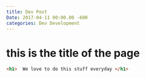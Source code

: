 ```yaml
---
title: Dev Post
Date: 2017-04-11 00:00.00 -600
categories: Dev Development
---
```

# this is the title of the page

```html stuff
<h1>  We love to do this stuff everyday </h1>
```
